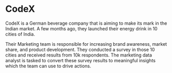 # CodeX


CodeX is a German beverage company that is aiming to make its mark in the Indian market. A few months ago, they launched their energy drink in 10 cities of India.

Their Marketing team is responsible for increasing brand awareness, market share, and product development. They conducted a survey in those 10 cities and received results from 10k respondents. The marketing data analyst is tasked to convert these survey results to meaningful insights which the team can use to drive actions.

